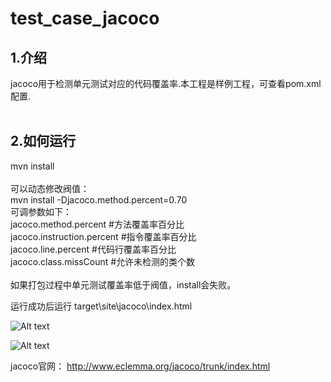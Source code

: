 # test_case_jacoco
<h2>1.介绍</h2>
jacoco用于检测单元测试对应的代码覆盖率.本工程是样例工程，可查看pom.xml配置.</br>
</br>
<h2>2.如何运行</h2>
mvn install</br>
</br>
可以动态修改阀值：</br>
mvn install -Djacoco.method.percent=0.70 </br>
可调参数如下：</br>
jacoco.method.percent #方法覆盖率百分比</br>
jacoco.instruction.percent #指令覆盖率百分比</br>
jacoco.line.percent #代码行覆盖率百分比</br>
jacoco.class.missCount #允许未检测的类个数</br>
</br>
如果打包过程中单元测试覆盖率低于阀值，install会失败。 </br>

运行成功后运行 target\site\jacoco\index.html </br>

![Alt text](https://github.com/limiaogithub/test_case_jacoco/blob/master/src/example.png)

![Alt text](https://github.com/limiaogithub/test_case_jacoco/blob/master/src/example1.png)

jacoco官网： http://www.eclemma.org/jacoco/trunk/index.html</br>



